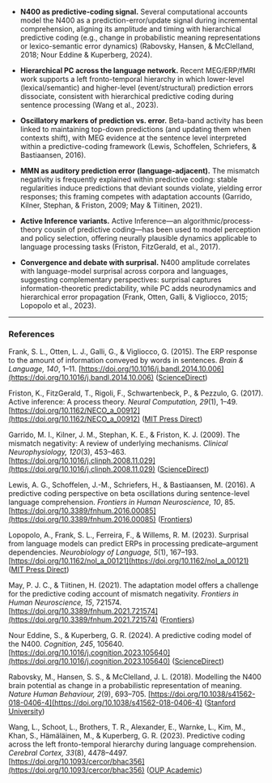 * **N400 as predictive-coding signal.** Several computational accounts model the N400 as a prediction-error/update signal during incremental comprehension, aligning its amplitude and timing with hierarchical predictive coding (e.g., change in probabilistic meaning representations or lexico-semantic error dynamics) (Rabovsky, Hansen, & McClelland, 2018; Nour Eddine & Kuperberg, 2024). 

* **Hierarchical PC across the language network.** Recent MEG/ERP/fMRI work supports a left fronto-temporal hierarchy in which lower-level (lexical/semantic) and higher-level (event/structural) prediction errors dissociate, consistent with hierarchical predictive coding during sentence processing (Wang et al., 2023). 

* **Oscillatory markers of prediction vs. error.** Beta-band activity has been linked to maintaining top-down predictions (and updating them when contexts shift), with MEG evidence at the sentence level interpreted within a predictive-coding framework (Lewis, Schoffelen, Schriefers, & Bastiaansen, 2016). 

* **MMN as auditory prediction error (language-adjacent).** The mismatch negativity is frequently explained within predictive coding: stable regularities induce predictions that deviant sounds violate, yielding error responses; this framing competes with adaptation accounts (Garrido, Kilner, Stephan, & Friston, 2009; May & Tiitinen, 2021). 

* **Active Inference variants.** Active Inference—an algorithmic/process-theory cousin of predictive coding—has been used to model perception and policy selection, offering neurally plausible dynamics applicable to language processing tasks (Friston, FitzGerald, et al., 2017). 

* **Convergence and debate with surprisal.** N400 amplitude correlates with language-model surprisal across corpora and languages, suggesting complementary perspectives: surprisal captures information-theoretic predictability, while PC adds neurodynamics and hierarchical error propagation (Frank, Otten, Galli, & Vigliocco, 2015; Lopopolo et al., 2023). 

---

### References 

Frank, S. L., Otten, L. J., Galli, G., & Vigliocco, G. (2015). The ERP response to the amount of information conveyed by words in sentences. *Brain & Language, 140*, 1–11. [https://doi.org/10.1016/j.bandl.2014.10.006](https://doi.org/10.1016/j.bandl.2014.10.006) ([ScienceDirect][6])

Friston, K., FitzGerald, T., Rigoli, F., Schwartenbeck, P., & Pezzulo, G. (2017). Active inference: A process theory. *Neural Computation, 29*(1), 1–49. [https://doi.org/10.1162/NECO_a_00912](https://doi.org/10.1162/NECO_a_00912) ([MIT Press Direct][5])

Garrido, M. I., Kilner, J. M., Stephan, K. E., & Friston, K. J. (2009). The mismatch negativity: A review of underlying mechanisms. *Clinical Neurophysiology, 120*(3), 453–463. [https://doi.org/10.1016/j.clinph.2008.11.029](https://doi.org/10.1016/j.clinph.2008.11.029) ([ScienceDirect][4])

Lewis, A. G., Schoffelen, J.-M., Schriefers, H., & Bastiaansen, M. (2016). A predictive coding perspective on beta oscillations during sentence-level language comprehension. *Frontiers in Human Neuroscience, 10*, 85. [https://doi.org/10.3389/fnhum.2016.00085](https://doi.org/10.3389/fnhum.2016.00085) ([Frontiers][3])

Lopopolo, A., Frank, S. L., Ferreira, F., & Willems, R. M. (2023). Surprisal from language models can predict ERPs in processing predicate–argument dependencies. *Neurobiology of Language, 5*(1), 167–193. [https://doi.org/10.1162/nol_a_00121](https://doi.org/10.1162/nol_a_00121) ([MIT Press Direct][7])

May, P. J. C., & Tiitinen, H. (2021). The adaptation model offers a challenge for the predictive coding account of mismatch negativity. *Frontiers in Human Neuroscience, 15*, 721574. [https://doi.org/10.3389/fnhum.2021.721574](https://doi.org/10.3389/fnhum.2021.721574) ([Frontiers][8])

Nour Eddine, S., & Kuperberg, G. R. (2024). A predictive coding model of the N400. *Cognition, 245*, 105640. [https://doi.org/10.1016/j.cognition.2023.105640](https://doi.org/10.1016/j.cognition.2023.105640) ([ScienceDirect][9])

Rabovsky, M., Hansen, S. S., & McClelland, J. L. (2018). Modelling the N400 brain potential as change in a probabilistic representation of meaning. *Nature Human Behaviour, 2*(9), 693–705. [https://doi.org/10.1038/s41562-018-0406-4](https://doi.org/10.1038/s41562-018-0406-4) ([Stanford University][1])

Wang, L., Schoot, L., Brothers, T. R., Alexander, E., Warnke, L., Kim, M., Khan, S., Hämäläinen, M., & Kuperberg, G. R. (2023). Predictive coding across the left fronto-temporal hierarchy during language comprehension. *Cerebral Cortex, 33*(8), 4478–4497. [https://doi.org/10.1093/cercor/bhac356](https://doi.org/10.1093/cercor/bhac356) ([OUP Academic][2])


[1]: https://web.stanford.edu/~jlmcc/papers/RabovskyHansenMcC18SGModelOfN400.pdf "Modelling the N400 brain potential as change in a probabilistic representation of meaning"
[2]: https://academic.oup.com/cercor/article/33/8/4478/6706755?utm_source=chatgpt.com "Predictive coding across the left fronto-temporal hierarchy during ..."
[3]: https://www.frontiersin.org/journals/human-neuroscience/articles/10.3389/fnhum.2016.00085/full?utm_source=chatgpt.com "A Predictive Coding Perspective on Beta Oscillations during Sentence ..."
[4]: https://www.sciencedirect.com/science/article/pii/S1388245708012686?utm_source=chatgpt.com "The mismatch negativity: A review of underlying mechanisms"
[5]: https://direct.mit.edu/neco/article/29/1/1/8207/Active-Inference-A-Process-Theory?utm_source=chatgpt.com "Active Inference: A Process Theory - MIT Press"
[6]: https://www.sciencedirect.com/science/article/pii/S0093934X14001515?utm_source=chatgpt.com "The ERP response to the amount of information conveyed by words in ..."
[7]: https://direct.mit.edu/nol/article/5/1/167/117486/Surprisal-From-Language-Models-Can-Predict-ERPs-in?utm_source=chatgpt.com "Surprisal From Language Models Can Predict ERPs in Processing Predicate ..."
[8]: https://www.frontiersin.org/journals/human-neuroscience/articles/10.3389/fnhum.2021.721574/pdf?utm_source=chatgpt.com "The Adaptation Model Offers a Challenge for the Predictive Coding ..."
[9]: https://www.sciencedirect.com/science/article/abs/pii/S0010027724000416?utm_source=chatgpt.com "A predictive coding model of the N400 - ScienceDirect"
